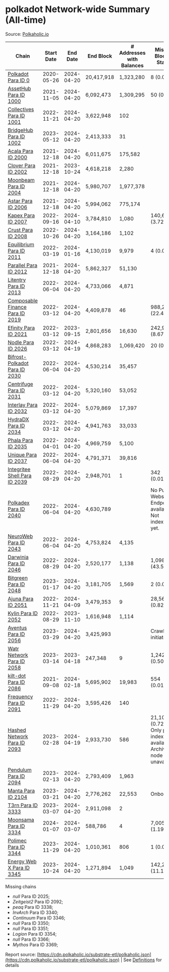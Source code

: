 # polkadot Network-wide Summary (All-time)

Source: [Polkaholic.io](https://polkaholic.io)


| Chain            | Start Date | End Date | End Block | # Addresses with Balances | Missing Blocks / Status |
| ---------------- | ---------- | ---------| --------- | ------------------------- | ----------------------- |
| [Polkadot Para ID 0](/polkadot/0-polkadot) | 2020-05-26 | 2024-04-20 | 20,417,918 |  1,323,280 | 8 (0.00%)  |
| [AssetHub Para ID 1000](/polkadot/1000-assethub) | 2021-11-05 | 2024-04-20 | 6,092,473 |  1,309,295 | 50 (0.00%)  |
| [Collectives Para ID 1001](/polkadot/1001-collectives) | 2022-11-21 | 2024-04-20 | 3,622,948 |  102 |    |
| [BridgeHub Para ID 1002](/polkadot/1002-bridgehub) | 2023-05-12 | 2024-04-20 | 2,413,333 |  31 |    |
| [Acala Para ID 2000](/polkadot/2000-acala) | 2021-12-18 | 2024-04-20 | 6,011,675 |  175,582 |    |
| [Clover Para ID 2002](/polkadot/2002-clover) | 2021-12-18 | 2023-10-24 | 4,618,218 |  2,280 |    |
| [Moonbeam Para ID 2004](/polkadot/2004-moonbeam) | 2021-12-18 | 2024-04-20 | 5,980,707 |  1,977,378 |    |
| [Astar Para ID 2006](/polkadot/2006-astar) | 2021-12-18 | 2024-04-20 | 5,994,062 |  775,174 |    |
| [Kapex Para ID 2007](/polkadot/2007-kapex) | 2022-09-16 | 2024-04-10 | 3,784,810 |  1,080 | 140,668 (3.72%)  |
| [Crust Para ID 2008](/polkadot/2008-crust) | 2022-10-26 | 2024-04-20 | 3,164,186 |  1,102 |    |
| [Equilibrium Para ID 2011](/polkadot/2011-equilibrium) | 2022-03-19 | 2024-01-16 | 4,130,019 |  9,979 | 4 (0.00%)  |
| [Parallel Para ID 2012](/polkadot/2012-parallel) | 2021-12-18 | 2024-04-20 | 5,862,327 |  51,130 |    |
| [Litentry Para ID 2013](/polkadot/2013-litentry) | 2022-06-04 | 2024-04-20 | 4,733,066 |  4,871 |    |
| [Composable Finance Para ID 2019](/polkadot/2019-composable) | 2022-03-12 | 2024-04-20 | 4,409,878 |  46 | 988,228 (22.41%)  |
| [Efinity Para ID 2021](/polkadot/2021-efinity) | 2022-03-12 | 2023-09-15 | 2,801,656 |  16,630 | 242,949 (8.67%)  |
| [Nodle Para ID 2026](/polkadot/2026-nodle) | 2022-03-12 | 2024-04-19 | 4,868,283 |  1,069,420 | 20 (0.00%)  |
| [Bifrost-Polkadot Para ID 2030](/polkadot/2030-bifrost) | 2022-06-04 | 2024-04-20 | 4,530,214 |  35,457 |    |
| [Centrifuge Para ID 2031](/polkadot/2031-centrifuge) | 2022-03-12 | 2024-04-20 | 5,320,160 |  53,052 |    |
| [Interlay Para ID 2032](/polkadot/2032-interlay) | 2022-03-12 | 2024-04-20 | 5,079,869 |  17,397 |    |
| [HydraDX Para ID 2034](/polkadot/2034-hydradx) | 2022-03-12 | 2024-04-20 | 4,941,763 |  33,033 |    |
| [Phala Para ID 2035](/polkadot/2035-phala) | 2022-04-01 | 2024-04-20 | 4,969,759 |  5,100 |    |
| [Unique Para ID 2037](/polkadot/2037-unique) | 2022-06-04 | 2024-04-20 | 4,791,371 |  39,816 |    |
| [Integritee Shell Para ID 2039](/polkadot/2039-integritee) | 2022-08-29 | 2024-04-20 | 2,948,701 |  1 | 342 (0.01%)  |
| [Polkadex Para ID 2040](/polkadot/2040-polkadex) | 2022-06-04 | 2024-04-20 | 4,630,789 |   |   No Public Websocket Endpoint available: Not indexing yet. |
| [NeuroWeb Para ID 2043](/polkadot/2043-neuroweb) | 2022-06-04 | 2024-04-20 | 4,753,824 |  4,135 |    |
| [Darwinia Para ID 2046](/polkadot/2046-darwinia) | 2022-08-29 | 2024-04-20 | 2,520,177 |  1,138 | 1,098,047 (43.57%)  |
| [Bitgreen Para ID 2048](/polkadot/2048-bitgreen) | 2023-01-17 | 2024-04-20 | 3,181,705 |  1,569 | 2 (0.00%)  |
| [Ajuna Para ID 2051](/polkadot/2051-ajuna) | 2022-11-21 | 2024-04-09 | 3,479,353 |  9 | 28,565 (0.82%)  |
| [Kylin Para ID 2052](/polkadot/2052-kylin) | 2022-08-29 | 2023-11-10 | 1,616,948 |  1,114 |    |
| [Aventus Para ID 2056](/polkadot/2056-aventus) | 2023-03-29 | 2024-04-20 | 3,425,993 |   |   Crawling initiated |
| [Watr Network Para ID 2058](/polkadot/2058-watr) | 2023-03-14 | 2023-04-18 | 247,348 |  9 | 1,242 (0.50%)  |
| [kilt-dot Para ID 2086](/polkadot/2086-kilt) | 2021-09-08 | 2024-02-18 | 5,695,902 |  19,983 | 554 (0.01%)  |
| [Frequency Para ID 2091](/polkadot/2091-frequency) | 2022-11-29 | 2024-04-20 | 3,595,426 |  140 |    |
| [Hashed Network Para ID 2093](/polkadot/2093-hashed) | 2023-02-28 | 2024-04-19 | 2,933,730 |  586 | 21,101 (0.72%) Only partial index available: Archive node unavailable |
| [Pendulum Para ID 2094](/polkadot/2094-pendulum) | 2023-02-13 | 2024-04-20 | 2,793,409 |  1,963 |    |
| [Manta Para ID 2104](/polkadot/2104-manta) | 2023-03-21 | 2024-04-20 | 2,776,262 |  22,553 |   Onboarding |
| [T3rn Para ID 3333](/polkadot/3333-t3rn) | 2023-03-07 | 2024-04-20 | 2,911,098 |  2 |    |
| [Moonsama Para ID 3334](/polkadot/3334-moonsama) | 2024-01-07 | 2024-03-07 | 588,786 |  4 | 7,005 (1.19%)  |
| [Polimec Para ID 3344](/polkadot/3344-polimec) | 2023-11-29 | 2024-04-20 | 1,010,361 |  806 | 1 (0.00%)  |
| [Energy Web X Para ID 3345](/polkadot/3345-energywebx) | 2023-10-24 | 2024-04-20 | 1,271,894 |  1,049 | 142,272 (11.19%)  |

Missing chains


* *null* Para ID 2025; 
* *Zeitgeist2* Para ID 2092; 
* *peaq* Para ID 3338; 
* *InvArch* Para ID 3340; 
* *Continuum* Para ID 3346; 
* *null* Para ID 3350; 
* *null* Para ID 3351; 
* *Logion* Para ID 3354; 
* *null* Para ID 3366; 
* *Mythos* Para ID 3369; 

Report source: [https://cdn.polkaholic.io/substrate-etl/polkaholic.json](https://cdn.polkaholic.io/substrate-etl/polkaholic.json) | See [Definitions](/DEFINITIONS.md) for details
